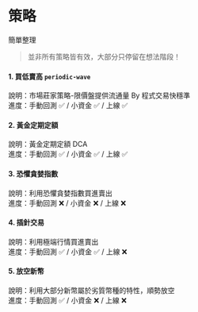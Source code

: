 # 策略
簡單整理

> 並非所有策略皆有效，大部分只停留在想法階段！

#### 1. 買低賣高 `periodic-wave`
說明：市場莊家策略-限價盤提供流通量 By 程式交易快穩準  
進度：手動回測 ✅ / 小資金 ✅ / 上線 ✅  

#### 2. 黃金定期定額
說明：黃金定期定額 DCA  
進度：手動回測 ✅ / 小資金 ✅ / 上線 ✅  

#### 3. 恐懼貪婪指數
說明：利用恐懼貪婪指數買進賣出  
進度：手動回測 ❌ / 小資金 ❌ / 上線 ❌  

#### 4. 插針交易
說明：利用極端行情買進賣出  
進度：手動回測 ✅ / 小資金 ✅ / 上線 ❌

#### 5. 放空新幣
說明：利用大部分新幣屬於劣質幣種的特性，順勢放空  
進度：手動回測 ✅ / 小資金 ❌ / 上線 ❌
